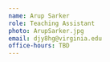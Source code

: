```yaml
---
name: Arup Sarker
role: Teaching Assistant
photo: ArupSarker.jpg
email: djy8hg@virginia.edu
office-hours: TBD
---
```

